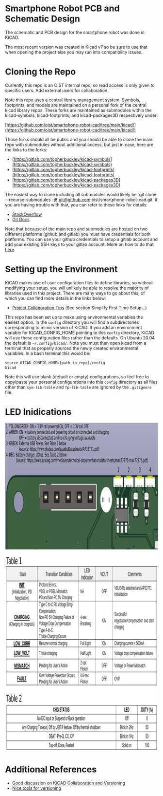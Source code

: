 # Smartphone Robot PCB and Schematic Design
The schematic and PCB design for the smartphone robot was done in KiCAD.

The most recent version was created in Kicad v7 so be sure to use that when opening the project else you may run into compatibility issues.

# Cloning the Repo
Currently this repo is an OIST internal repo, so read access is only given to specific users. Add external users for collaboration.

Note this repo uses a central library management system. Symbols, footprints, and models are maintained on a personal fork of the central kicad library repos. These forks are maintained as submodules within the kicad-symbols, kicad-footprints, and kicad-packages3D respectively under:

[https://github.com/oist/smartphone-robot-cad/tree/main/kicad/](https://github.com/oist/smartphone-robot-cad/tree/main/kicad/)

Those forks should all be public and you should be able to clone the main repo with submodules without additional access, but just in case, here are the links to the forks:
- [https://gitlab.com/topherbuckley/kicad-symbols](https://gitlab.com/topherbuckley/kicad-symbols)
- [https://gitlab.com/topherbuckley/kicad-footprints](https://gitlab.com/topherbuckley/kicad-footprints)
- [https://gitlab.com/topherbuckley/kicad-packages3D](https://gitlab.com/topherbuckley/kicad-packages3D)

The easiest way to clone including all submodules would likely be `git clone --recurse-submodules -j8 git@github.com:oist/smartphone-robot-cad.git' if you are having trouble with that, you can refer to these links for details:

- [StackOverflow](https://stackoverflow.com/questions/3796927/how-do-i-git-clone-a-repo-including-its-submodules)
- [Git Docs](https://git-scm.com/docs/git-submodule)

Note that because of the main repo and submodules are hosted on two different platforms (github and gitlab) you must have credentials for both platforms. You can use your github credentials to setup a gitlab account and add your existing SSH keys to your gitlab account. More on how to do that [here](https://docs.gitlab.com/ee/user/ssh.html)

# Setting up the Environment

KiCAD makes use of user configuration files to define libraries, so without modifying your setup, you will unlikely be able to resolve the majority of libraries used in this project. There are many ways to go about this, of which you can find more details in the links below:

- [Project Collaboration Tips](https://forum.kicad.info/t/project-and-libary-setup-for-sharing-and-collaboration-kicad-version-5/20842/2) (See section Simplify First Time Setup...)

This repo has been set up to make using environmental variables the easiest option. In the `config` directory you will find a subdirectories corresponding to minor version of KiCAD. If you add an environment variable for KICAD_CONFIG_HOME pointing to this `config` directory, KiCAD will use these configuration files rather than the defaults. On Ubuntu 20.04 the default is `~/.config/kicad/`. Note you must then open kicad from a terminal that as properly sourced the newly created environmental variables. In a bash terminal this would be:

```
source KICAD_CONFIG_HOME=[path_to_repo]/config
kicad
```

Note this will use blank (default or empty)  configurations, so feel free to copy/paste your personal configurations into this `config` directory as all files other than `sym-lib-table` and `fp-lib-table` are ignored by the `.gitignore` file.

# LED Inidications
<img src="media/LEDs.png" alt="drawing" height="1080"/>

# Additional References
- [Good discussion on KiCAD Collaboration and Versioning](https://forum.kicad.info/t/working-collaborately-on-projects-using-git/16114/11)
- [Nice tools for versioning](https://jnavila.github.io/plotkicadsch/)
